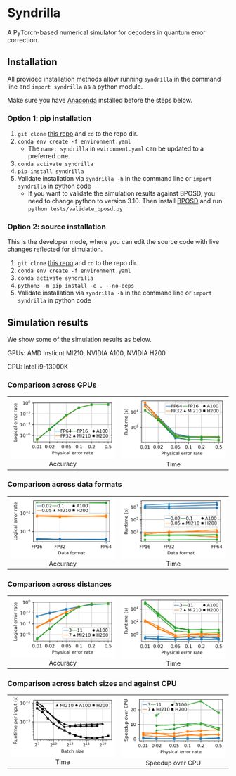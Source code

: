 # Syndrilla
A PyTorch-based numerical simulator for decoders in quantum error correction.

## Installation
All provided installation methods allow running ```syndrilla``` in the command line and ```import syndrilla``` as a python module.

Make sure you have [Anaconda](https://www.anaconda.com/) installed before the steps below.

### Option 1: pip installation
1. ```git clone``` [this repo](https://github.com/UnaryLab/syndrilla) and ```cd``` to the repo dir.
2. ```conda env create -f environment.yaml```
   - The ```name: syndrilla``` in ```evironment.yaml``` can be updated to a preferred one.
3. ```conda activate syndrilla```
4. ```pip install syndrilla```
5. Validate installation via ```syndrilla -h``` in the command line or ```import syndrilla``` in python code
   - If you want to validate the simulation results against BPOSD, you need to change python to version 3.10. Then install [BPOSD](https://github.com/quantumgizmos/bp_osd) and run ```python tests/validate_bposd.py```

### Option 2: source installation
This is the developer mode, where you can edit the source code with live changes reflected for simulation.
1. ```git clone``` [this repo](https://github.com/UnaryLab/syndrilla) and ```cd``` to the repo dir.
2. ```conda env create -f environment.yaml```
3. ```conda activate syndrilla```
4. ```python3 -m pip install -e . --no-deps```
5. Validate installation via ```syndrilla -h``` in the command line or ```import syndrilla``` in python code

## Simulation results
We show some of the simulation results as below.

GPUs: AMD Insticnt MI210, NVIDIA A100, NVIDIA H200

CPU: Intel i9-13900K

### Comparison across GPUs
<table>
  <tr>
    <td align="center">
      <img src="zoo/speedup/accuracy_gpu.png" width="240"><br>Accuracy
    </td>
    <td align="center">
      <img src="zoo/speedup/time_gpu.png" width="240"><br>Time
    </td>
  </tr>
</table>


### Comparison across data formats
<table>
  <tr>
    <td align="center">
      <img src="zoo/speedup/accuracy_data_format.png" width="240"><br>Accuracy
    </td>
    <td align="center">
      <img src="zoo/speedup/time_data_format.png" width="240"><br>Time
    </td>
  </tr>
</table>


### Comparison across distances
<table>
  <tr>
    <td align="center">
      <img src="zoo/speedup/accuracy_distance.png" width="240"><br>Accuracy
    </td>
    <td align="center">
      <img src="zoo/speedup/time_distance.png" width="240"><br>Time
    </td>
  </tr>
</table>


### Comparison across batch sizes and against CPU
<table>
  <tr>
    <td align="center">
      <img src="zoo/speedup/time_batch.png" width="240"><br>Time
    </td>
    <td align="center">
      <img src="zoo/speedup/time_cpu_speedup.png" width="240"><br>Speedup over CPU
    </td>
  </tr>
</table>
